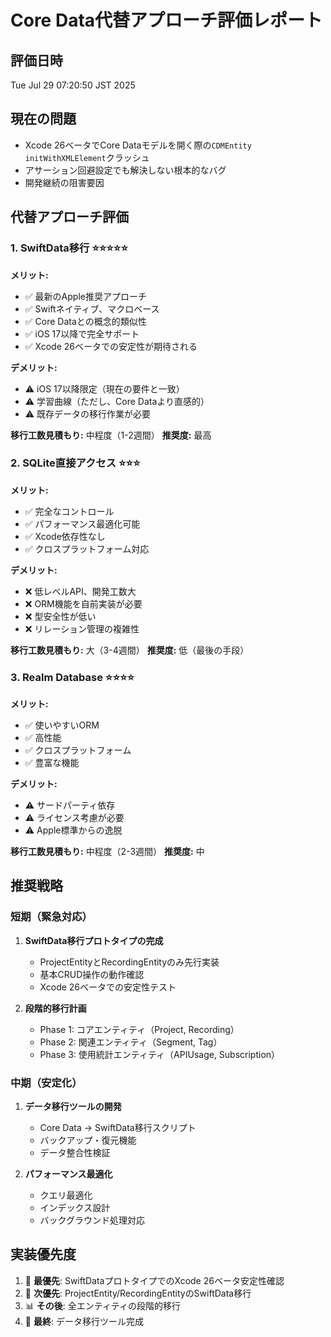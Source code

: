 # Core Data代替アプローチ評価レポート

## 評価日時
Tue Jul 29 07:20:50 JST 2025

## 現在の問題
- Xcode 26ベータでCore Dataモデルを開く際の`CDMEntity initWithXMLElement`クラッシュ
- アサーション回避設定でも解決しない根本的なバグ
- 開発継続の阻害要因

## 代替アプローチ評価

### 1. SwiftData移行 ⭐⭐⭐⭐⭐

**メリット:**
- ✅ 最新のApple推奨アプローチ
- ✅ Swiftネイティブ、マクロベース
- ✅ Core Dataとの概念的類似性
- ✅ iOS 17以降で完全サポート
- ✅ Xcode 26ベータでの安定性が期待される

**デメリット:**
- ⚠️  iOS 17以降限定（現在の要件と一致）
- ⚠️  学習曲線（ただし、Core Dataより直感的）
- ⚠️  既存データの移行作業が必要

**移行工数見積もり:** 中程度（1-2週間）
**推奨度:** 最高

### 2. SQLite直接アクセス ⭐⭐⭐

**メリット:**
- ✅ 完全なコントロール
- ✅ パフォーマンス最適化可能
- ✅ Xcode依存性なし
- ✅ クロスプラットフォーム対応

**デメリット:**
- ❌ 低レベルAPI、開発工数大
- ❌ ORM機能を自前実装が必要
- ❌ 型安全性が低い
- ❌ リレーション管理の複雑性

**移行工数見積もり:** 大（3-4週間）
**推奨度:** 低（最後の手段）

### 3. Realm Database ⭐⭐⭐⭐

**メリット:**
- ✅ 使いやすいORM
- ✅ 高性能
- ✅ クロスプラットフォーム
- ✅ 豊富な機能

**デメリット:**
- ⚠️  サードパーティ依存
- ⚠️  ライセンス考慮が必要
- ⚠️  Apple標準からの逸脱

**移行工数見積もり:** 中程度（2-3週間）
**推奨度:** 中

## 推奨戦略

### 短期（緊急対応）
1. **SwiftData移行プロトタイプの完成**
   - ProjectEntityとRecordingEntityのみ先行実装
   - 基本CRUD操作の動作確認
   - Xcode 26ベータでの安定性テスト

2. **段階的移行計画**
   - Phase 1: コアエンティティ（Project, Recording）
   - Phase 2: 関連エンティティ（Segment, Tag）  
   - Phase 3: 使用統計エンティティ（APIUsage, Subscription）

### 中期（安定化）
1. **データ移行ツールの開発**
   - Core Data → SwiftData移行スクリプト
   - バックアップ・復元機能
   - データ整合性検証

2. **パフォーマンス最適化**
   - クエリ最適化
   - インデックス設計
   - バックグラウンド処理対応

## 実装優先度

1. 🚨 **最優先**: SwiftDataプロトタイプでのXcode 26ベータ安定性確認
2. 🔧 **次優先**: ProjectEntity/RecordingEntityのSwiftData移行
3. 📊 **その後**: 全エンティティの段階的移行
4. 🔄 **最終**: データ移行ツール完成

